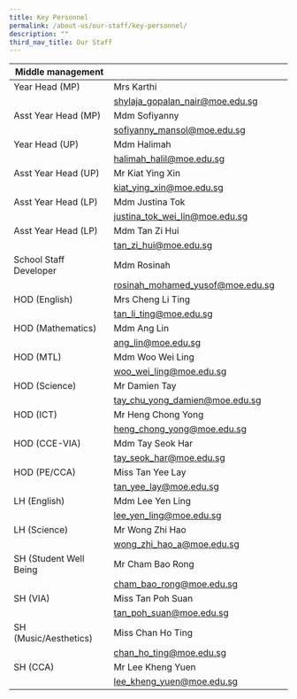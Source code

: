 ```yaml
---
title: Key Personnel
permalink: /about-us/our-staff/key-personnel/
description: ""
third_nav_title: Our Staff
---
```



| Middle management |  |  |
| --- | --- | --- |
| Year Head (MP) | Mrs Karthi |  |
|  | [shylaja\_gopalan\_nair@moe.edu.sg](mailto:shylaja_gopalan_nair@moe.edu.sg) |  |
| Asst Year Head (MP) | Mdm Sofiyanny |  |
|  | [sofiyanny\_mansol@moe.edu.sg](mailto:sofiyanny_mansol@moe.edu.sg) |  |
| Year Head (UP) | Mdm Halimah |  |
|  | [halimah\_halil@moe.edu.sg](mailto:halimah_halil@moe.edu.sg) |  |
| Asst Year Head (UP) | Mr Kiat Ying Xin |  |
|  | [kiat\_ying\_xin@moe.edu.sg](mailto:kiat_ying_xin@moe.edu.sg) |  |
| Asst Year Head (LP) | Mdm Justina Tok |  |
|  | [justina\_tok\_wei\_lin@moe.edu.sg](mailto:justina_tok_wei_lin@moe.edu.sg) |  |
| Asst Year Head (LP) | Mdm Tan Zi Hui |  |
|  | [tan\_zi\_hui@moe.edu.sg](mailto:tan_zi_hui@moe.edu.sg) |  |
| School Staff Developer | Mdm Rosinah |  |
|  | [rosinah\_mohamed\_yusof@moe.edu.sg](mailto:rosinah_mohamed_yusof@moe.edu.sg) |  |
| HOD (English) | Mrs Cheng Li Ting |  |
|  | [tan\_li\_ting@moe.edu.sg](mailto:tan_li_ting@moe.edu.sg) |  |
| HOD (Mathematics) | Mdm Ang Lin |  |
|  | [ang\_lin@moe.edu.sg](mailto:ang_lin@moe.edu.sg) |  |
| HOD (MTL) | Mdm Woo Wei Ling |  |
|  | [woo\_wei\_ling@moe.edu.sg](mailto:woo_wei_ling@moe.edu.sg) |  |
| HOD (Science) | Mr Damien Tay |  |
|  | [tay\_chu\_yong\_damien@moe.edu.sg](mailto:tay_chu_yong_damien@moe.edu.sg) |  |
| HOD (ICT) | Mr Heng Chong Yong |  |
|  | [heng\_chong\_yong@moe.edu.sg](mailto:heng_chong_yong@moe.edu.sg) |  |
| HOD (CCE-VIA) | Mdm Tay Seok Har |  |
|  | [tay\_seok\_har@moe.edu.sg](mailto:tay_seok_har@moe.edu.sg) |  |
| HOD (PE/CCA) | Miss Tan Yee Lay |  |
|  | [tan\_yee\_lay@moe.edu.sg](mailto:tan_yee_lay@moe.edu.sg) |  |
| LH (English) | Mdm Lee Yen Ling |  |
|  | [lee\_yen\_ling@moe.edu.sg](mailto:lee_yen_ling@moe.edu.sg) |  |
| LH (Science) | Mr Wong Zhi Hao |  |
|  | [wong\_zhi\_hao\_a@moe.edu.sg](mailto:wong_zhi_hao_a@moe.edu.sg) |  |
| SH (Student Well Being | Mr Cham Bao Rong |  |
|  | [cham\_bao\_rong@moe.edu.sg](mailto:cham_bao_rong@moe.edu.sg) |  |
| SH (VIA) | Miss Tan Poh Suan |  |
|  | [tan\_poh\_suan@moe.edu.sg](mailto:tan_poh_suan@moe.edu.sg) |  |
| SH (Music/Aesthetics) | Miss Chan Ho Ting |  |
|  | [chan\_ho\_ting@moe.edu.sg](mailto:chan_ho_ting@moe.edu.sg) |  |
| SH (CCA) | Mr Lee Kheng Yuen |  |
|  | [lee\_kheng\_yuen@moe.edu.sg](mailto:lee_kheng_yuen@moe.edu.sg) |